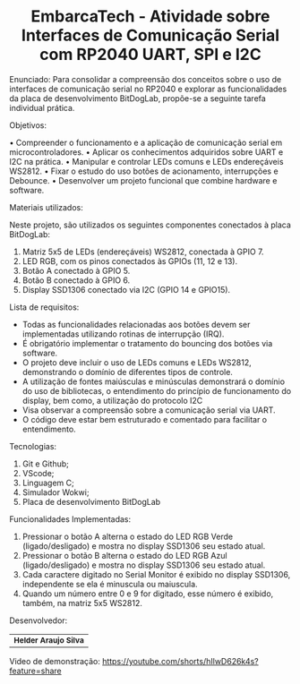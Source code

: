 <h1 align="center">EmbarcaTech - Atividade sobre Interfaces de Comunicação Serial com RP2040 UART, SPI e I2C</h1>


Enunciado: 
Para consolidar a compreensão dos conceitos sobre o uso de interfaces de comunicação serial no RP2040 e explorar as funcionalidades da placa de desenvolvimento BitDogLab, propõe-se a seguinte tarefa individual prática. 

Objetivos:

• Compreender o funcionamento e a aplicação de comunicação serial em microcontroladores.
• Aplicar os conhecimentos adquiridos sobre UART e I2C na prática.
• Manipular e controlar LEDs comuns e LEDs endereçáveis WS2812.
• Fixar o estudo do uso botões de acionamento, interrupções e Debounce.
• Desenvolver um projeto funcional que combine hardware e software.

Materiais utilizados:

Neste projeto, são utilizados os seguintes componentes conectados à placa BitDogLab:
1) Matriz 5x5 de LEDs (endereçáveis) WS2812, conectada à GPIO 7.
2) LED RGB, com os pinos conectados às GPIOs (11, 12 e 13).
3) Botão A conectado à GPIO 5.
4) Botão B conectado à GPIO 6.
5) Display SSD1306 conectado via I2C (GPIO 14 e GPIO15).

Lista de requisitos:

- Todas as funcionalidades relacionadas aos botões devem ser implementadas utilizando rotinas de interrupção (IRQ).
- É obrigatório implementar o tratamento do bouncing dos botões via software.
- O projeto deve incluir o uso de LEDs comuns e LEDs WS2812, demonstrando o domínio de diferentes tipos de controle. 
- A utilização de fontes maiúsculas e minúsculas demonstrará o domínio do uso de bibliotecas, o entendimento do princípio de funcionamento do display, bem como, a utilização do protocolo I2C
- Visa observar a compreensão sobre a comunicação serial via UART.
- O código deve estar bem estruturado e comentado para facilitar o
entendimento.

Tecnologias:

1. Git e Github;
2. VScode;
3. Linguagem C;
4. Simulador Wokwi;
5. Placa de desenvolvimento BitDogLab

Funcionalidades Implementadas:
1. Pressionar o botão A alterna o estado do LED RGB Verde (ligado/desligado) e mostra no display SSD1306 seu estado atual.
2. Pressionar o botão B alterna o estado do LED RGB Azul (ligado/desligado) e mostra no display SSD1306 seu estado atual.
3. Cada caractere digitado no Serial Monitor é exibido no display SSD1306, independente se ela é minuscula ou maiuscula.
4. Quando um número entre 0 e 9 for digitado, esse número é exibido, também, na matriz 5x5 WS2812.


Desenvolvedor:
 
<table>
  <tr>
    <td align="center"> <sub><b> Helder Araujo Silva </b></td>
    </tr>
</table>

Video de demonstração: https://youtube.com/shorts/hIlwD626k4s?feature=share